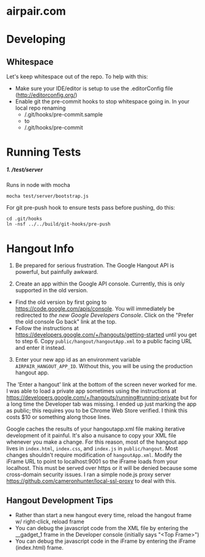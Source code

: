 airpair.com
===========


Developing
==========

Whitespace
----------
Let's keep whitespace out of the repo. To help with this:

 - Make sure your IDE/editor is setup to use the .editorConfig file (http://editorconfig.org/)
 - Enable git the pre-commit hooks to stop whitespace going in. In your local repo renaming
   - /.git/hooks/pre-commit.sample
   - to
   - /.git/hooks/pre-commit


Running Tests
=============

##### 1. /test/server

Runs in node with mocha

    mocha test/server/bootstrap.js

For git pre-push hook to ensure tests pass before pushing, do this:

    cd .git/hooks
    ln -nsf ../../build/git-hooks/pre-push

Hangout Info
============

1. Be prepared for serious frustration. The Google Hangout API is powerful, but painfully awkward.

2. Create an app within the Google API console. Currently, this is only supported in the old version.
  * Find the old version by first going to https://code.google.com/apis/console. You will immediately be redirected to *the new Google Developers Console*. Click on the "Prefer the old console Go back" link at the top.
  * Follow the instructions at https://developers.google.com/+/hangouts/getting-started until you get to step 6. Copy `public/hangout/hangoutApp.xml` to a public facing URL and enter it instead.
3. Enter your new app id as an environment variable `AIRPAIR_HANGOUT_APP_ID`. Without this, you will be using the production hangout app.

The 'Enter a hangout' link at the bottom of the screen never worked for me. I was able to load a private app sometimes using the instructions at https://developers.google.com/+/hangouts/running#running-private but for a long time the Developer tab was missing. I ended up just marking the app as public; this requires you to be Chrome Web Store verified. I think this costs $10 or something along those lines.

Google caches the results of your hangoutapp.xml file making iterative development of it painful. It's also a nuisance to copy your XML file whenever you make a change. For this reason, most of the hangout app lives in `index.html`, `index.css`, and `index.js` in `public/hangout`. Most changes shouldn't require modification of `hangoutApp.xml`. Modify the iFrame URL to point to localhost:9001 so the iFrame loads from your localhost. This must be served over https or it will be denied because some cross-domain security issues. I ran a simple node.js proxy server https://github.com/cameronhunter/local-ssl-proxy to deal with this.

## Hangout Development Tips

* Rather than start a new hangout every time, reload the hangout frame w/ right-click, reload frame
* You can debug the javascript code from the XML file by entering the __gadget_1 frame in the Developer console (initially says "\<Top Frame\>")
* You can debug the javascript code in the iFrame by entering the iFrame (index.html) frame.

